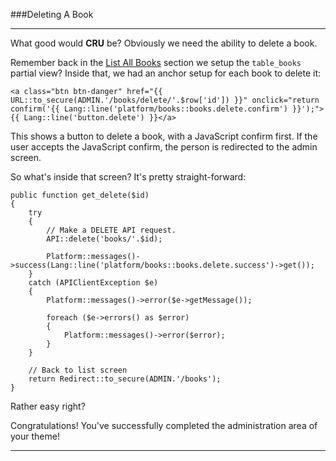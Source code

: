 ###Deleting A Book

----------

What good would **CRU** be? Obviously we need the ability to delete a book.

Remember back in the [List All Books](#list) section we setup the `table_books` partial view? Inside that, we had an anchor setup for each book to delete it:

	<a class="btn btn-danger" href="{{ URL::to_secure(ADMIN.'/books/delete/'.$row['id']) }}" onclick="return confirm('{{ Lang::line('platform/books::books.delete.confirm') }}');">{{ Lang::line('button.delete') }}</a>

This shows a button to delete a book, with a JavaScript confirm first. If the user accepts the JavaScript confirm, the person is redirected to the admin screen.

So what's inside that screen? It's pretty straight-forward:

	public function get_delete($id)
	{
		try
		{
			// Make a DELETE API request.
			API::delete('books/'.$id);

			Platform::messages()->success(Lang::line('platform/books::books.delete.success')->get());
		}
		catch (APIClientException $e)
		{
			Platform::messages()->error($e->getMessage());

			foreach ($e->errors() as $error)
			{
				Platform::messages()->error($error);
			}
		}

		// Back to list screen
		return Redirect::to_secure(ADMIN.'/books');
	}

Rather easy right?

Congratulations! You've successfully completed the administration area of your theme!

----------
